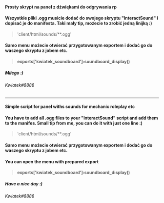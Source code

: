 #### Prosty skrypt na panel z dźwiękami do odgrywania rp
#### Wszystkie pliki .ogg musicie dodać do swojego skryptu "InteractSound" i dopisać je do manifesta. Taki mały tip, możecie to zrobić jedną linijką :)
> 'client/html/sounds/**.ogg'

#### Samo menu możecie otwierać przygotowanym exportem i dodać go do waszego skryptu z jobem etc.
> **exports['kwiatek_soundboard']:soundboard_display()**

##### Miłego :)
###### Kwiatek#8888


-----------------------------------------------------------------------------------------------------------------------------------------------------------------------------------


#### Simple script for panel withs sounds for mechanic roleplay etc
#### You have to add all .ogg files to your "InteractSound" script and add them to the manifes. Small tip from me, you can do it with just one line :)
> 'client/html/sounds/**.ogg'

#### Samo menu możecie otwierać przygotowanym exportem i dodać go do waszego skryptu z jobem etc.
#### You can open the menu with prepared export 
> **exports['kwiatek_soundboard']:soundboard_display()**

##### Have a nice day :)
###### Kwiatek#8888
